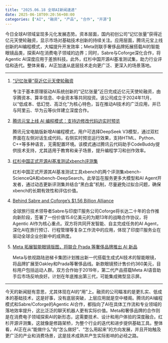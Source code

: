 ```yaml
---
title: "2025.06.18 全球AI新闻速递"
date: 2025-06-18T09:20:56+08:00
categories: ["AI", "融资", "产品", "合作", "开源"]
---
```


今日全球AI领域呈现多元化发展态势。资本层面，国内初创公司“记忆张量”获得近亿元天使轮融资，显示市场对基础技术创新的持续关注。应用层面，腾讯元宝上线创新的AI编程模式，大幅提升开发效率；Meta则联手奢侈品牌拓展搭载AI的智能眼镜品类，探索AI在消费电子领域的边界；同时，Sabre与Coforge深化合作，将Agentic AI深度应用于差旅科技。此外，红杉中国开源AI基准测试集，助力行业评估和迭代。整体来看，AI正加速从底层技术走向更广泛、更深入的场景落地。

---

1.  [“记忆张量”获近亿元天使轮融资](https://36kr.com/newsflashes/3340251982739203?f=rss)

    专注于基本原理驱动AI系统创新的“记忆张量”近日完成近亿元天使轮融资，由孚腾资本、算丰信息、中金资本等共同投资。该公司成立于2024年11月，以“低成本、低幻觉、高泛化”为核心特色，旨在推动AI技术的广泛应用，并已与阿里云、华为云等伙伴建立深度合作。

2.  [腾讯元宝上线 AI 编程模式：支持边修改代码边实时预览](https://www.ithome.com/0/861/699.htm)

    腾讯元宝电脑版新增AI编程模式，用户可选择DeepSeek V3模型，通过双栏界面在左侧对话生成代码，右侧实时预览运行效果，支持HTML、Python、C++等多种语言，无需配置环境。该模式通过腾讯云代码助手CodeBuddy提供技术支持，尤其适用于教育和亲子场景，提升编程学习和创作效率。

3.  [红杉中国正式开源AI基准测试xbench评测集](https://36kr.com/newsflashes/3341271913642246?f=rss)

    红杉中国正式开源其AI基准测试工具xbench的两个评测集xbench-ScienceQA和xbench-DeepSearch。此举旨在服务更多大模型和AI Agent开发者，通过动态更新评测集并结合“黑白盒”机制，尽量避免过拟合问题，确保xbench的长期有效性和评估价值。

4.  [Behind Sabre and Coforge’s $1.56 Billion Alliance](https://analyticsindiamag.com/ai-features/behind-sabre-and-coforges-1-56-billion-alliance/)

    全球旅行技术领导者Sabre与印度IT服务公司Coforge将长达二十年的合作推向新阶段，签署了一份价值15.6亿美元的为期13年的战略合作协议，将Agentic AI作为核心重点。双方将共同开发智能、自主完成任务的AI Agent，深化AI在旅行预订、行程管理等复杂工作流中的应用，体现了印度IT服务业在驱动全球企业创新中的成熟度。

5.  [Meta 拓展智能眼镜版图，将联合 Prada 等奢侈品牌推出 AI 新品](https://www.ithome.com/0/861/687.htm)

    Meta与依视路陆逊梯卡集团计划推出新一代搭载生成式AI技术的智能眼镜，将品牌扩展至Oakley和Prada等奢侈品线。新款眼镜预计售价约360美元，目标用户包括运动人群。双方合作始于2019年，第二代产品搭载Meta AI语音助手后市场反响良好。计划在年底推出第三代，可能集成微型显示屏。

---

今天的新闻挺有意思，尤其体现在AI的“用”上。融资的公司瞄准的是更扎实、低成本的基础技术，这是好事，没有底层突破，上层应用就是空中楼阁。腾讯的AI编程模式和Sabre/Coforge的Agentic AI合作，都指向了AI在具体工作流和专业领域的落地效率提升，这比泛泛的聊天机器人更有实际价值。Meta和奢侈品牌的合作则是在消费电子领域探索AI的新形态，这需要技术、设计和用户体验的深度融合。红杉开源评测集，这就像是修路架桥，为整个行业的迭代和进步提供基础工具。整体看，AI正在从“能做什么”向“怎么做好”、“怎么用起来”的方向发展，并且开始触及更广泛的产业和消费场景，这是技术成熟并产生实际影响的必经之路。